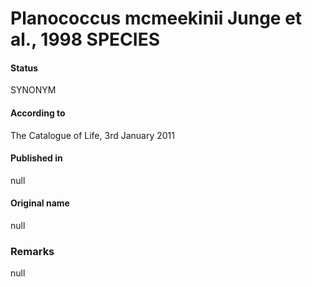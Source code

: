 # Planococcus mcmeekinii Junge et al., 1998 SPECIES

#### Status
SYNONYM

#### According to
The Catalogue of Life, 3rd January 2011

#### Published in
null

#### Original name
null

### Remarks
null